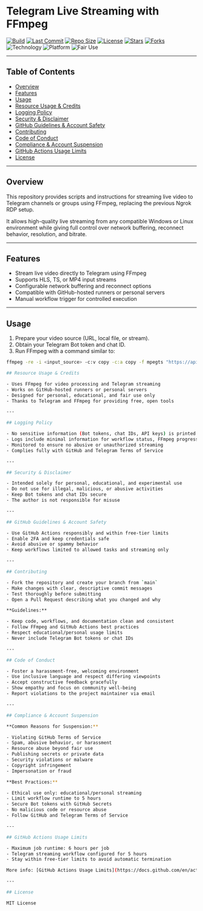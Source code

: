 # Telegram Live Streaming with FFmpeg

[![Build](https://img.shields.io/github/actions/workflow/status/Rockey800/test/rdp.yml?label=Build&logo=github)](https://github.com/Rockey800/test/actions)
[![Last Commit](https://img.shields.io/github/last-commit/Rockey800/test?color=blue&logo=git)](https://github.com/Rockey800/test/commits)
[![Repo Size](https://img.shields.io/github/repo-size/Rockey800/test?color=green)](https://github.com/Rockey800/test)
[![License](https://img.shields.io/github/license/Rockey800/test?color=orange)](./LICENSE)
[![Stars](https://img.shields.io/github/stars/Rockey800/test?style=social)](https://github.com/Rockey800/test/stargazers)
[![Forks](https://img.shields.io/github/forks/Rockey800/test?style=social)](https://github.com/Rockey800/test/network/members)
![Technology](https://img.shields.io/badge/Tech-FFmpeg-red)
![Platform](https://img.shields.io/badge/Platform-Telegram-green)
![Fair Use](https://img.shields.io/badge/Fair%20Use-Yes-blue)

---

## Table of Contents

- [Overview](#overview)
- [Features](#features)
- [Usage](#usage)
- [Resource Usage & Credits](#resource-usage--credits)
- [Logging Policy](#logging-policy)
- [Security & Disclaimer](#security--disclaimer)
- [GitHub Guidelines & Account Safety](#github-guidelines--account-safety)
- [Contributing](#contributing)
- [Code of Conduct](#code-of-conduct)
- [Compliance & Account Suspension](#compliance--account-suspension)
- [GitHub Actions Usage Limits](#github-actions-usage-limits)
- [License](#license)

---

## Overview

This repository provides scripts and instructions for streaming live video to Telegram channels or groups using FFmpeg, replacing the previous Ngrok RDP setup.  

It allows high-quality live streaming from any compatible Windows or Linux environment while giving full control over network buffering, reconnect behavior, resolution, and bitrate.

---

## Features

- Stream live video directly to Telegram using FFmpeg  
- Supports HLS, TS, or MP4 input streams  
- Configurable network buffering and reconnect options  
- Compatible with GitHub-hosted runners or personal servers  
- Manual workflow trigger for controlled execution  

---

## Usage

1. Prepare your video source (URL, local file, or stream).  
2. Obtain your Telegram Bot token and chat ID.  
3. Run FFmpeg with a command similar to:

```bash
ffmpeg -re -i <input_source> -c:v copy -c:a copy -f mpegts "https://api.telegram.org/bot<YOUR_BOT_TOKEN>/sendVideo?chat_id=<CHAT_ID>&stream=true".

## Resource Usage & Credits

- Uses FFmpeg for video processing and Telegram streaming  
- Works on GitHub-hosted runners or personal servers  
- Designed for personal, educational, and fair use only  
- Thanks to Telegram and FFmpeg for providing free, open tools  

---

## Logging Policy

- No sensitive information (Bot tokens, chat IDs, API keys) is printed or logged  
- Logs include minimal information for workflow status, FFmpeg progress, and debugging  
- Monitored to ensure no abusive or unauthorized streaming  
- Complies fully with GitHub and Telegram Terms of Service  

---

## Security & Disclaimer

- Intended solely for personal, educational, and experimental use  
- Do not use for illegal, malicious, or abusive activities  
- Keep Bot tokens and chat IDs secure  
- The author is not responsible for misuse  

---

## GitHub Guidelines & Account Safety

- Use GitHub Actions responsibly and within free-tier limits  
- Enable 2FA and keep credentials safe  
- Avoid abusive or spammy behavior  
- Keep workflows limited to allowed tasks and streaming only  

---

## Contributing

- Fork the repository and create your branch from `main`  
- Make changes with clear, descriptive commit messages  
- Test thoroughly before submitting  
- Open a Pull Request describing what you changed and why  

**Guidelines:**

- Keep code, workflows, and documentation clean and consistent  
- Follow FFmpeg and GitHub Actions best practices  
- Respect educational/personal usage limits  
- Never include Telegram Bot tokens or chat IDs  

---

## Code of Conduct

- Foster a harassment-free, welcoming environment  
- Use inclusive language and respect differing viewpoints  
- Accept constructive feedback gracefully  
- Show empathy and focus on community well-being  
- Report violations to the project maintainer via email  

---

## Compliance & Account Suspension

**Common Reasons for Suspension:**

- Violating GitHub Terms of Service  
- Spam, abusive behavior, or harassment  
- Resource abuse beyond fair use  
- Publishing secrets or private data  
- Security violations or malware  
- Copyright infringement  
- Impersonation or fraud  

**Best Practices:**

- Ethical use only: educational/personal streaming  
- Limit workflow runtime to 5 hours  
- Secure Bot tokens with GitHub Secrets  
- No malicious code or resource abuse  
- Follow GitHub and Telegram Terms of Service  

---

## GitHub Actions Usage Limits

- Maximum job runtime: 6 hours per job  
- Telegram streaming workflow configured for 5 hours  
- Stay within free-tier limits to avoid automatic termination  

More info: [GitHub Actions Usage Limits](https://docs.github.com/en/actions/learn-github-actions/usage-limits-billing-and-administration)  

---

## License

MIT License


